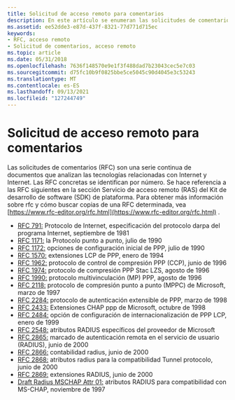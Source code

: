 ```yaml
---
title: Solicitud de acceso remoto para comentarios
description: En este artículo se enumeran las solicitudes de comentarios (RFC) para el acceso remoto. Las RFC son una serie continua de documentos que analizan las tecnologías relacionadas con Internet.
ms.assetid: ee52dde3-e87d-437f-8321-77d771d715ec
keywords:
- RFC, acceso remoto
- Solicitud de comentarios, acceso remoto
ms.topic: article
ms.date: 05/31/2018
ms.openlocfilehash: 7636f148570e9e1f3f488dad7b23043cec5e7c03
ms.sourcegitcommit: d75fc10b9f0825bbe5ce5045c90d4045e3c53243
ms.translationtype: MT
ms.contentlocale: es-ES
ms.lasthandoff: 09/13/2021
ms.locfileid: "127244749"
---
```

# <a name="remote-access-request-for-comments"></a>Solicitud de acceso remoto para comentarios

Las solicitudes de comentarios (RFC) son una serie continua de documentos que analizan las tecnologías relacionadas con Internet y Internet. Las RFC concretas se identifican por número. Se hace referencia a las RFC siguientes en la sección Servicio de acceso remoto (RAS) del Kit de desarrollo de software (SDK) de plataforma. Para obtener más información sobre rfc y cómo buscar copias de una RFC determinada, vea [https://www.rfc-editor.org/rfc.html](https://www.rfc-editor.org/rfc.html) .

-   [RFC 791:](https://www.ietf.org/rfc/rfc791.txt) Protocolo de Internet, especificación del protocolo darpa del programa Internet, septiembre de 1981
-   [RFC 1171:](https://www.ietf.org/rfc/rfc1171.txt) la Protocolo punto a punto, julio de 1990
-   [RFC 1172:](https://www.ietf.org/rfc/rfc1172.txt) opciones de configuración inicial de PPP, julio de 1990
-   [RFC 1570:](https://www.ietf.org/rfc/rfc1570.txt) extensiones LCP de PPP, enero de 1994
-   [RFC 1962:](https://www.ietf.org/rfc/rfc1962.txt) protocolo de control de compresión PPP (CCP), junio de 1996
-   [RFC 1974:](https://www.ietf.org/rfc/rfc1974.txt) protocolo de compresión PPP Stac LZS, agosto de 1996
-   [RFC 1990:](https://www.ietf.org/rfc/rfc1990.txt) protocolo multivinculación (MP) PPP, agosto de 1996
-   [RFC 2118:](https://www.ietf.org/rfc/rfc2118.txt) protocolo de compresión punto a punto (MPPC) de Microsoft, marzo de 1997
-   [RFC 2284:](https://www.ietf.org/rfc/rfc2284.txt) protocolo de autenticación extensible de PPP, marzo de 1998
-   [RFC 2433:](https://www.ietf.org/rfc/rfc2433.txt) Extensiones CHAP ppp de Microsoft, octubre de 1998
-   [RFC 2484:](https://www.ietf.org/rfc/rfc2484.txt) opción de configuración de internacionalización de PPP LCP, enero de 1999
-   [RFC 2548:](https://www.ietf.org/rfc/rfc2848.txt) atributos RADIUS específicos del proveedor de Microsoft
-   [RFC 2865:](https://www.ietf.org/rfc/rfc2865.txt) marcado de autenticación remota en el servicio de usuario (RADIUS), junio de 2000
-   [RFC 2866:](https://www.ietf.org/rfc/rfc2866.txt) contabilidad radius, junio de 2000
-   [RFC 2868:](https://www.ietf.org/rfc/rfc2868.txt) atributos radius para la compatibilidad Tunnel protocolo, junio de 2000
-   [RFC 2869:](https://www.ietf.org/rfc/rfc2869.txt) extensiones RADIUS, junio de 2000
-   [Draft Radius MSCHAP Attr 01:](https://www.freeradius.org/rfc/draft-ietf-radius-mschap-attr-01.txt) atributos RADIUS para compatibilidad con MS-CHAP, noviembre de 1997

 

 




